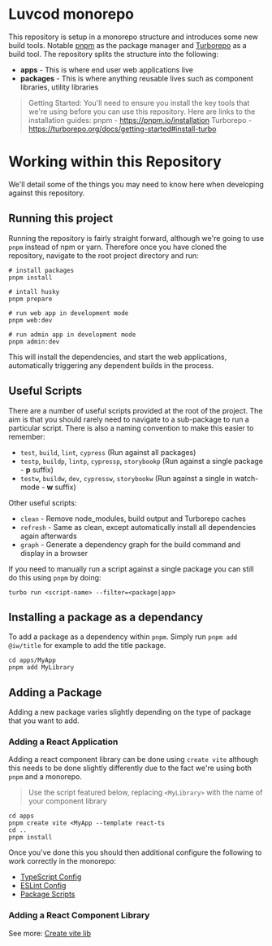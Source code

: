 # Luvcod monorepo

This repository is setup in a monorepo structure and introduces some new build tools. Notable [pnpm](https://pnpm.io/) as the package manager and [Turborepo](https://turborepo.org/) as a build tool. The repository splits the structure into the following:

- **apps** - This is where end user web applications live
- **packages** - This is where anything reusable lives such as component libraries, utility libraries

> Getting Started: You'll need to ensure you install the key tools that we're using before you can use this repository. Here are links to the installation guides:
> pnpm - https://pnpm.io/installation
> Turborepo - https://turborepo.org/docs/getting-started#install-turbo

# Working within this Repository

We'll detail some of the things you may need to know here when developing against this repository.

## Running this project

Running the repository is fairly straight forward, although we're going to use `pnpm` instead of npm or yarn. Therefore once you have cloned the repository, navigate to the root project directory and run:

```
# install packages
pnpm install

# intall husky
pnpm prepare

# run web app in development mode
pnpm web:dev

# run admin app in development mode
pnpm admin:dev
```

This will install the dependencies, and start the web applications, automatically triggering any dependent builds in the process.

## Useful Scripts

There are a number of useful scripts provided at the root of the project. The aim is that you should rarely need to navigate to a sub-package to run a particular script. There is also a naming convention to make this easier to remember:

- `test`, `build`, `lint`, `cypress` (Run against all packages)
- `testp`, `buildp`, `lintp`, `cypressp`, `storybookp` (Run against a single package - **p** suffix)
- `testw`, `buildw`, `dev`, `cypressw`, `storybookw` (Run against a single in watch-mode - **w** suffix)

Other useful scripts:

- `clean` - Remove node_modules, build output and Turborepo caches
- `refresh` - Same as clean, except automatically install all dependencies again afterwards
- `graph` - Generate a dependency graph for the build command and display in a browser

If you need to manually run a script against a single package you can still do this using `pnpm` by doing:

```
turbo run <script-name> --filter=<package|app>
```

## Installing a package as a dependancy

To add a package as a dependency within `pnpm`. Simply run `pnpm add @iw/title` for example to add the title package.

```
cd apps/MyApp
pnpm add MyLibrary
```

## Adding a Package

Adding a new package varies slightly depending on the type of package that you want to add.

### Adding a React Application

Adding a react component library can be done using `create vite` although this needs to be done slightly differently due to the fact we're using both `pnpm` and a monorepo.

> Use the script featured below, replacing `<MyLibrary>` with the name of your component library

```
cd apps
pnpm create vite <MyApp --template react-ts
cd ..
pnpm install
```

Once you've done this you should then additional configure the following to work correctly in the monorepo:

- [TypeScript Config]()
- [ESLint Config]()
- [Package Scripts]()

### Adding a React Component Library

See more: [Create vite lib](https://vitejs.dev/guide/build.html#library-mode)
